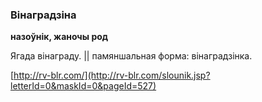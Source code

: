 ### Вінаградзіна
**назоўнік, жаночы род**

Ягада вінаграду. || памяншальная форма: вінаградзінка.

<a rel="author">[http://rv-blr.com/](http://rv-blr.com/slounik.jsp?letterId=0&maskId=0&pageId=527)</a>
